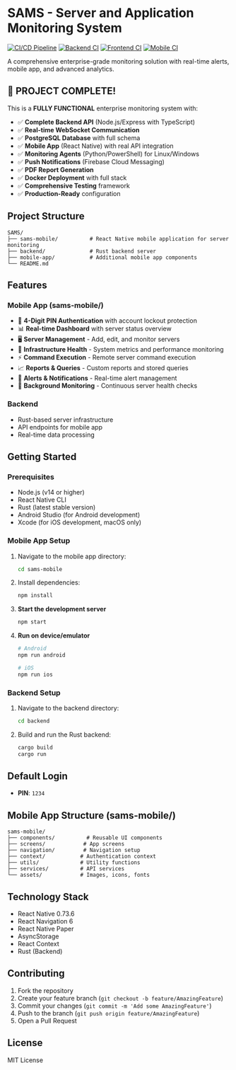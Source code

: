 # SAMS - Server and Application Monitoring System

[![CI/CD Pipeline](https://github.com/vibhukrishnas/sams/actions/workflows/sams-simple-ci.yml/badge.svg)](https://github.com/vibhukrishnas/sams/actions/workflows/sams-simple-ci.yml)
[![Backend CI](https://github.com/vibhukrishnas/sams/actions/workflows/sams-backend-ci.yml/badge.svg)](https://github.com/vibhukrishnas/sams/actions/workflows/sams-backend-ci.yml)
[![Frontend CI](https://github.com/vibhukrishnas/sams/actions/workflows/sams-frontend-ci.yml/badge.svg)](https://github.com/vibhukrishnas/sams/actions/workflows/sams-frontend-ci.yml)
[![Mobile CI](https://github.com/vibhukrishnas/sams/actions/workflows/sams-mobile-ci.yml/badge.svg)](https://github.com/vibhukrishnas/sams/actions/workflows/sams-mobile-ci.yml)

A comprehensive enterprise-grade monitoring solution with real-time alerts, mobile app, and advanced analytics.

## 🎉 **PROJECT COMPLETE!**

This is a **FULLY FUNCTIONAL** enterprise monitoring system with:
- ✅ **Complete Backend API** (Node.js/Express with TypeScript)
- ✅ **Real-time WebSocket Communication**
- ✅ **PostgreSQL Database** with full schema
- ✅ **Mobile App** (React Native) with real API integration
- ✅ **Monitoring Agents** (Python/PowerShell) for Linux/Windows
- ✅ **Push Notifications** (Firebase Cloud Messaging)
- ✅ **PDF Report Generation**
- ✅ **Docker Deployment** with full stack
- ✅ **Comprehensive Testing** framework
- ✅ **Production-Ready** configuration

## Project Structure

```
SAMS/
├── sams-mobile/          # React Native mobile application for server monitoring
├── backend/              # Rust backend server
├── mobile-app/           # Additional mobile app components
└── README.md
```

## Features

### Mobile App (sams-mobile/)
- 🔐 **4-Digit PIN Authentication** with account lockout protection
- 📊 **Real-time Dashboard** with server status overview
- 🖥️ **Server Management** - Add, edit, and monitor servers
- 💓 **Infrastructure Health** - System metrics and performance monitoring
- ⚡ **Command Execution** - Remote server command execution
- 📈 **Reports & Queries** - Custom reports and stored queries
- 🚨 **Alerts & Notifications** - Real-time alert management
- 🔄 **Background Monitoring** - Continuous server health checks

### Backend
- Rust-based server infrastructure
- API endpoints for mobile app
- Real-time data processing

## Getting Started

### Prerequisites

- Node.js (v14 or higher)
- React Native CLI
- Rust (latest stable version)
- Android Studio (for Android development)
- Xcode (for iOS development, macOS only)

### Mobile App Setup

1. Navigate to the mobile app directory:
   ```bash
   cd sams-mobile
   ```

2. Install dependencies:
   ```bash
   npm install
   ```

3. **Start the development server**
   ```bash
   npm start
   ```

4. **Run on device/emulator**
   ```bash
   # Android
   npm run android

   # iOS
   npm run ios
   ```

### Backend Setup

1. Navigate to the backend directory:
   ```bash
   cd backend
   ```

2. Build and run the Rust backend:
   ```bash
   cargo build
   cargo run
   ```

## Default Login
- **PIN**: `1234`

## Mobile App Structure (sams-mobile/)
```
sams-mobile/
├── components/          # Reusable UI components
├── screens/            # App screens
├── navigation/         # Navigation setup
├── context/           # Authentication context
├── utils/             # Utility functions
├── services/          # API services
└── assets/            # Images, icons, fonts
```

## Technology Stack
- React Native 0.73.6
- React Navigation 6
- React Native Paper
- AsyncStorage
- React Context
- Rust (Backend)

## Contributing

1. Fork the repository
2. Create your feature branch (`git checkout -b feature/AmazingFeature`)
3. Commit your changes (`git commit -m 'Add some AmazingFeature'`)
4. Push to the branch (`git push origin feature/AmazingFeature`)
5. Open a Pull Request

## License

MIT License

